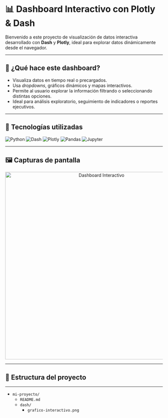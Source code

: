 # 📊 Dashboard Interactivo con Plotly & Dash

Bienvenido a este proyecto de visualización de datos interactiva desarrollado con **Dash** y **Plotly**, ideal para explorar datos dinámicamente desde el navegador.

---

## 🧠 ¿Qué hace este dashboard?

- Visualiza datos en tiempo real o precargados.  
- Usa *dropdowns*, gráficos dinámicos y mapas interactivos.  
- Permite al usuario explorar la información filtrando o seleccionando distintas opciones.  
- Ideal para análisis exploratorio, seguimiento de indicadores o reportes ejecutivos.

---

## 🚀 Tecnologías utilizadas

![Python](https://img.shields.io/badge/Python-3776AB?style=for-the-badge&logo=python&logoColor=white)
![Dash](https://img.shields.io/badge/Dash-000000?style=for-the-badge&logo=plotly&logoColor=white)
![Plotly](https://img.shields.io/badge/Plotly-3F4F75?style=for-the-badge&logo=plotly&logoColor=white)
![Pandas](https://img.shields.io/badge/Pandas-150458?style=for-the-badge&logo=pandas&logoColor=white)
![Jupyter](https://img.shields.io/badge/Jupyter-F37626?style=for-the-badge&logo=jupyter&logoColor=white)

---

## 🖼️ Capturas de pantalla

<p align="center">
  <img src="dash/grafico-interactivo.png" alt="Dashboard Interactivo" width="600"/>
</p>

---

## 📁 Estructura del proyecto
---

- `mi-proyecto/`
  - `README.md`
  - `dash/`
    - `grafico-interactivo.png`

